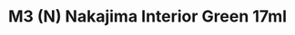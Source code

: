 ---
layout: product
title: "M3 (N) Nakajima Interior Green 17ml"
price: "320" 
desc: "Akrilna boja 17mL"
img_path: "/assets/img/AK2068.webp"
brand: "AK "
available: false
special_offer: false
new: false
soon: false
cat: "020000"
subcat: "020200"
subsubcat: "020203"
sifra: "AK2068"
popular: false
---